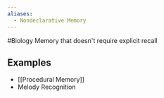 ```yaml
---
aliases:
  - Nondeclarative Memory
---
```

#Biology 
Memory that doesn't require explicit recall
## Examples
* [[Procedural Memory]]
* Melody Recognition